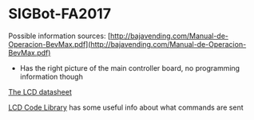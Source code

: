 # SIGBot-FA2017


Possible information sources:
[http://bajavending.com/Manual-de-Operacion-BevMax.pdf](http://bajavending.com/Manual-de-Operacion-BevMax.pdf)
* Has the right picture of the main controller board, no programming information though


[The LCD datasheet](https://media.digikey.com/pdf/Data%20Sheets/Noritake%20PDFs/GU140X16G-7003.pdf)


[LCD Code Library](https://www.noritake-elec.com/support/design-resources/code-libraries/code-library#gu7000)
has some useful info about what commands are sent
